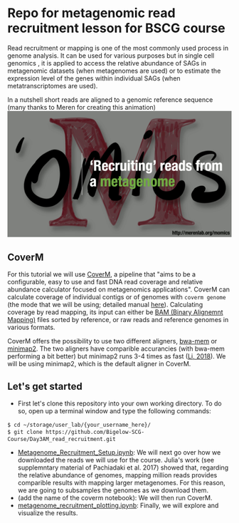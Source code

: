 # Repo for metagenomic read recruitment lesson for BSCG course 

Read recruitment or mapping is one of the most commonly used process in genome analysis. It can be used for various purposes but in single cell genomics , it is applied to access the relative abundance of SAGs in metagenomic datasets (when metagenomes are used) or to estimate the expression level of the genes within individual SAGs (when metatranscriptomes are used).

In a nutshell short reads are aligned to a genomic reference sequence (many thanks to Meren for creating this animation)
![recruitment](https://github.com/Bigelow-SCG-Course/Day3AM_read_recruitment/blob/main/intro_images/01-metagenomic-read-recruitment-simple.gif)



## CoverM
For this tutorial we will use [CoverM](https://github.com/wwood/CoverM), a pipeline that "aims to be a configurable, easy to use and fast DNA read coverage and relative abundance calculator focused on metagenomics applications". CoverM can calculate coverage of individual contigs or of genomes with `coverm genome` (the mode that we will be using; detailed manual [here](https://wwood.github.io/CoverM/coverm-genome.html)). Calculating coverage by read mapping, its input can either be [BAM (Binary Alignemnt Mapping)](https://support.illumina.com/help/BS_App_RNASeq_Alignment_OLH_1000000006112/Content/Source/Informatics/BAM-Format.htm#) files sorted by reference, or raw reads and reference genomes in various formats.

CoverM offers the possibility to use two different aligners, [bwa-mem](https://github.com/lh3/bwa) or [minimap2](https://github.com/lh3/minimap2). The two aligners have comparible accurancies (with bwa-mem performing a bit better) but minimap2 runs 3-4 times as fast ([Li, 2018](https://academic.oup.com/bioinformatics/article/34/18/3094/4994778)). We will be using minimap2, which is the default aligner in CoverM.


## Let's get started
- First let's clone this repository into your own working directory. To do so, open up a terminal window and type the following commands:
```
$ cd ~/storage/user_lab/{your_username_here}/
$ git clone https://github.com/Bigelow-SCG-Course/Day3AM_read_recruitment.git
```
- [Metagenome_Recruitment_Setup.ipynb](https://github.com/Bigelow-SCG-Course/Day3AM_read_recruitment/blob/main/Metagenome_Recruitment_Setup.ipynb): We will next go over how we downloaded the reads we will use for the course. Julia's work (see supplemntary material of Pachiadaki et al. 2017) showed that, regarding the relative abundance of genomes, mapping million reads provides comparible results with mapping larger metagenomes. For this reason, we are going to subsamples the genomes as we download them.
- (add the name of the coverm notebook): We will then run CoverM.
- [metagenome_recruitment_plotting.ipynb](https://github.com/Bigelow-SCG-Course/Day3AM_read_recruitment/blob/main/metagenome_recruitment_plotting.ipynb): Finally, we will explore and visualize the results.

